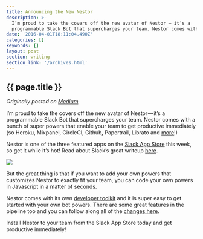 ```yaml
---
title: Announcing the New Nestor
description: >-
  I’m proud to take the covers off the new avatar of Nestor — it’s a
  programmable Slack Bot that supercharges your team. Nestor comes with a…
date: '2016-04-01T18:11:04.490Z'
categories: []
keywords: []
layout: post
section: writing
section_link: '/archives.html'
---
```


## {{ page.title }}

*Originally posted on [Medium](https://medium.com/@iamclovin)*

I’m proud to take the covers off the new avatar of Nestor — it’s a programmable Slack Bot that supercharges your team. Nestor comes with a bunch of super powers that enable your team to get productive immediately (so Heroku, Mixpanel, CircleCI, Github, Papertrail, Librato and [more](https://www.asknestor.me/powers)!)

Nestor is one of the three featured apps on the [Slack App Store](https://www.slack.com/apps) this week, so get it while it’s hot! Read about Slack’s great writeup [here](https://medium.com/slack-developer-blog/app-directory-spotlight-7-done-nikabot-nestor-8bec43abc95d#.b1jq9ybzh).

![](https://cdn-images-1.medium.com/max/800/1*WTb1RzrXROeXVpY9QKrvyg.png)

But the great thing is that if you want to add your own powers that customizes Nestor to exactly fit your team, you can code your own powers in Javascript in a matter of seconds.

Nestor comes with its own [developer toolkit](https://www.asknestor.me/developers) and it is super easy to get started with your own bot powers. There are some great features in the pipeline too and you can follow along all of the [changes here](https://usecanvas.com/asknestor/nestor-changelog/6fhWLKj47I79S47GwExFit).

Install Nestor to your team from the Slack App Store today and get productive immediately!